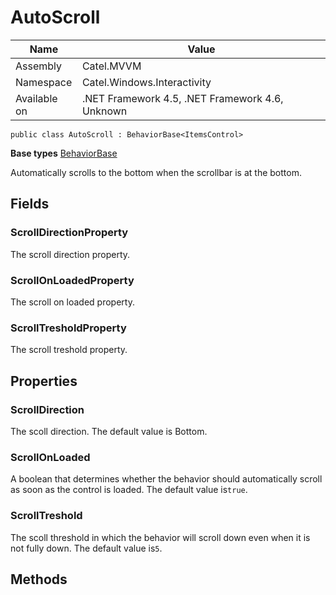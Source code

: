 

# AutoScroll

Name|Value
---|---
Assembly|Catel.MVVM
Namespace|Catel.Windows.Interactivity
Available on|.NET Framework 4.5, .NET Framework 4.6, Unknown

```
public class AutoScroll : BehaviorBase<ItemsControl>
```

**Base types**
[BehaviorBase]()


Automatically scrolls to the bottom when the scrollbar is at the bottom.



## Fields

### ScrollDirectionProperty

The scroll direction property.



### ScrollOnLoadedProperty

The scroll on loaded property.



### ScrollTresholdProperty

The scroll treshold property.



## Properties

### ScrollDirection

The scoll direction. The default value is Bottom.



### ScrollOnLoaded

A boolean that determines whether the behavior should automatically scroll as soon as the control is loaded. The default value is`true`.



### ScrollTreshold

The scoll threshold in which the behavior will scroll down even when it is not fully down. The default value is`5`.



## Methods

